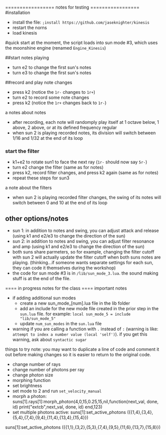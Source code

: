 ================= notes for testing =================
#installation
* install the file: `;install https://github.com/jaseknighter/kinesis`
* restart the norns
* load kinesis

#quick start
at the moment, the script loads into sun mode #3, which uses the moonshine engine (renamed `Engine_Kinesis`)

##start notes playing
* turn e2 to change the first sun's notes
* turn e3 to change the first sun's notes

##record and play note changes
* press k2 (notice the `1r-` changes to `1r+`)
* turn e2 to record some note changes
* press k2 (notice the `1r+` changes back to `1r-`)

a notes about notes
* after recording, each note will randomply play itself at 1 octave below, 1 above, 2 above, or at its defined frequency regular
* when sun 2 is playing recorded notes, its division will switch between 1/16 and 1/32 at the end of its loop

### start the filter
* k1+e2 to rotate sun1 to face the next ray (`1r-` should now say `5r-`)
* turn e2 change the filter (same as for notes)
* press k2, record filter changes, and press k2 again (same as for notes)
* repeat these steps for sun3

a note about the filters
* when sun 2 is playing recorded filter changes, the swing of its notes will switch between 0 and 10 at the end of its loop

## other options/notes
* sun 1: in addition to notes and swing, you can adjust attack and release (using k1 and e2/e3 to change the direction of the sun)
* sun 2: in addition to notes and swing, you can adjust filter resonance and amp (using k1 and e2/e3 to change the direction of the sun)
* both suns share parmeters, so for example, changing the filter cutoff with sun 2 will actually update the filter cutoff when both suns notes are playing. (thinking...if someone wants separate settings for each sun, they can code it themselves during the workshop)
* the code for sun mode #3 is in `/lib/sun_mode_3.lua`. the sound making stuff is at the end of the file.
  



==== in progress notes for the class ====
important notes
* if adding additional sun modes
  * create a new sun_mode_[num].lua file in the lib folder
  * add an include for the new mode file created in the prior step in the `sun.lua` file. for example:
    `local sun_mode_5 = include "lib/sun_mode_5"`
  * update `num_sun_modes` in the `sun.lua` file
* warning if you are calling a function with `.` instead of `:` (warning is like: `attempt to index a number value (local 'self')`). if you get this warning, ask about `syntactic sugar`

things to try
note: you may want to duplicate a line of code and comment it out before making changes so it is easier to return to the original code.

* change number of rays
* change number of photons per ray
* change photon size
* morphing function
* set brightness
* set mode to 2 and run `set_velocity_manual`
* morph a photon:
suns[1].rays[1]:morph_photon(4,0,15,0.25,15,nil,function(next_val, done, id) print("extcb",next_val, done, id) end,123)
* set multiple photons active: 
suns[1]:set_active_photons ({{1,4},{3,4},{5,4},{7,4},{9,4},{11,4},{13,4},{15,4}})


suns[1]:set_active_photons ({{1,1},{3,2},{5,3},{7,4},{9,5},{11,6},{13,7},{15,8}})
